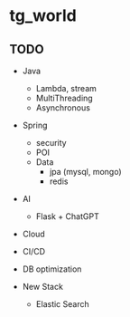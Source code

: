# tg_world

## TODO
- Java
    - Lambda, stream
    - MultiThreading
    - Asynchronous

- Spring
    - security
    - POI
    - Data
        - jpa (mysql, mongo)
        - redis

- AI
    - Flask + ChatGPT

- Cloud

- CI/CD

- DB optimization

- New Stack
    - Elastic Search

